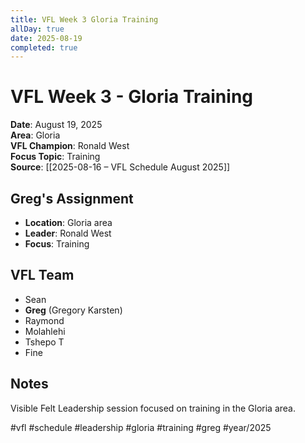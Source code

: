 ```yaml
---
title: VFL Week 3 Gloria Training
allDay: true
date: 2025-08-19
completed: true
---
```


# VFL Week 3 - Gloria Training

**Date**: August 19, 2025  
**Area**: Gloria  
**VFL Champion**: Ronald West  
**Focus Topic**: Training  
**Source**: [[2025-08-16 – VFL Schedule August 2025]]

## Greg's Assignment
- **Location**: Gloria area
- **Leader**: Ronald West
- **Focus**: Training

## VFL Team
- Sean
- **Greg** (Gregory Karsten)
- Raymond
- Molahlehi
- Tshepo T
- Fine

## Notes
Visible Felt Leadership session focused on training in the Gloria area.

#vfl #schedule #leadership #gloria #training #greg #year/2025